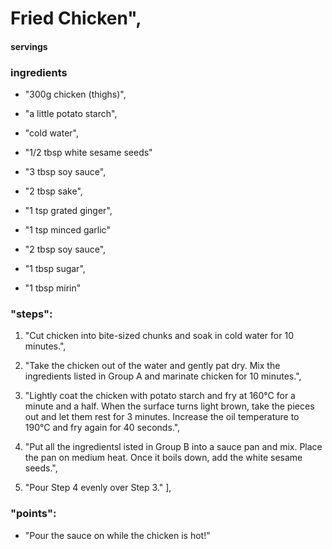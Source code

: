 # Fried Chicken",
#### servings
### ingredients
- "300g chicken (thighs)",
- "a little potato starch",
- "cold water",
- "1/2 tbsp white sesame seeds"

- "3 tbsp soy sauce",
- "2 tbsp sake",
- "1 tsp grated ginger",
- "1 tsp minced garlic"

- "2 tbsp soy sauce",
- "1 tbsp sugar",
- "1 tbsp mirin"


### "steps": 
1. "Cut chicken into bite-sized chunks and soak in cold water for 10 minutes.",

2. "Take the chicken out of the water and gently pat dry. Mix the ingredients listed in Group A and marinate chicken for 10 minutes.",

3. "Lightly coat the chicken with potato starch and fry at 160°C for a minute and a half. When the surface turns light brown, take the pieces out and let them rest for 3 minutes. Increase the oil temperature to 190°C and fry again for 40 seconds.",

4. "Put all the ingredientsl isted in Group B into a sauce pan and mix. Place the pan on medium heat. Once it boils down, add the white sesame seeds.",

5. "Pour Step 4 evenly over Step 3."
            ],

### "points": 
- "Pour the sauce on while the chicken is hot!"

